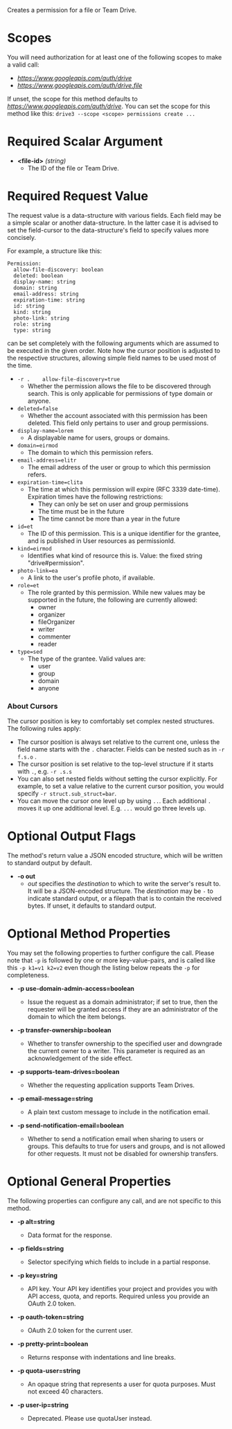 Creates a permission for a file or Team Drive.
# Scopes

You will need authorization for at least one of the following scopes to make a valid call:

* *https://www.googleapis.com/auth/drive*
* *https://www.googleapis.com/auth/drive.file*

If unset, the scope for this method defaults to *https://www.googleapis.com/auth/drive*.
You can set the scope for this method like this: `drive3 --scope <scope> permissions create ...`
# Required Scalar Argument
* **&lt;file-id&gt;** *(string)*
    - The ID of the file or Team Drive.
# Required Request Value

The request value is a data-structure with various fields. Each field may be a simple scalar or another data-structure.
In the latter case it is advised to set the field-cursor to the data-structure's field to specify values more concisely.

For example, a structure like this:
```
Permission:
  allow-file-discovery: boolean
  deleted: boolean
  display-name: string
  domain: string
  email-address: string
  expiration-time: string
  id: string
  kind: string
  photo-link: string
  role: string
  type: string

```

can be set completely with the following arguments which are assumed to be executed in the given order. Note how the cursor position is adjusted to the respective structures, allowing simple field names to be used most of the time.

* `-r .    allow-file-discovery=true`
    - Whether the permission allows the file to be discovered through search. This is only applicable for permissions of type domain or anyone.
* `deleted=false`
    - Whether the account associated with this permission has been deleted. This field only pertains to user and group permissions.
* `display-name=lorem`
    - A displayable name for users, groups or domains.
* `domain=eirmod`
    - The domain to which this permission refers.
* `email-address=elitr`
    - The email address of the user or group to which this permission refers.
* `expiration-time=clita`
    - The time at which this permission will expire (RFC 3339 date-time). Expiration times have the following restrictions:  
        - They can only be set on user and group permissions 
        - The time must be in the future 
        - The time cannot be more than a year in the future
* `id=et`
    - The ID of this permission. This is a unique identifier for the grantee, and is published in User resources as permissionId.
* `kind=eirmod`
    - Identifies what kind of resource this is. Value: the fixed string &#34;drive#permission&#34;.
* `photo-link=ea`
    - A link to the user&#39;s profile photo, if available.
* `role=et`
    - The role granted by this permission. While new values may be supported in the future, the following are currently allowed:  
        - owner 
        - organizer 
        - fileOrganizer 
        - writer 
        - commenter 
        - reader
* `type=sed`
    - The type of the grantee. Valid values are:  
        - user 
        - group 
        - domain 
        - anyone


### About Cursors

The cursor position is key to comfortably set complex nested structures. The following rules apply:

* The cursor position is always set relative to the current one, unless the field name starts with the `.` character. Fields can be nested such as in `-r f.s.o` .
* The cursor position is set relative to the top-level structure if it starts with `.`, e.g. `-r .s.s`
* You can also set nested fields without setting the cursor explicitly. For example, to set a value relative to the current cursor position, you would specify `-r struct.sub_struct=bar`.
* You can move the cursor one level up by using `..`. Each additional `.` moves it up one additional level. E.g. `...` would go three levels up.


# Optional Output Flags

The method's return value a JSON encoded structure, which will be written to standard output by default.

* **-o out**
    - *out* specifies the *destination* to which to write the server's result to.
      It will be a JSON-encoded structure.
      The *destination* may be `-` to indicate standard output, or a filepath that is to contain the received bytes.
      If unset, it defaults to standard output.
# Optional Method Properties

You may set the following properties to further configure the call. Please note that `-p` is followed by one 
or more key-value-pairs, and is called like this `-p k1=v1 k2=v2` even though the listing below repeats the
`-p` for completeness.

* **-p use-domain-admin-access=boolean**
    - Issue the request as a domain administrator; if set to true, then the requester will be granted access if they are an administrator of the domain to which the item belongs.

* **-p transfer-ownership=boolean**
    - Whether to transfer ownership to the specified user and downgrade the current owner to a writer. This parameter is required as an acknowledgement of the side effect.

* **-p supports-team-drives=boolean**
    - Whether the requesting application supports Team Drives.

* **-p email-message=string**
    - A plain text custom message to include in the notification email.

* **-p send-notification-email=boolean**
    - Whether to send a notification email when sharing to users or groups. This defaults to true for users and groups, and is not allowed for other requests. It must not be disabled for ownership transfers.

# Optional General Properties

The following properties can configure any call, and are not specific to this method.

* **-p alt=string**
    - Data format for the response.

* **-p fields=string**
    - Selector specifying which fields to include in a partial response.

* **-p key=string**
    - API key. Your API key identifies your project and provides you with API access, quota, and reports. Required unless you provide an OAuth 2.0 token.

* **-p oauth-token=string**
    - OAuth 2.0 token for the current user.

* **-p pretty-print=boolean**
    - Returns response with indentations and line breaks.

* **-p quota-user=string**
    - An opaque string that represents a user for quota purposes. Must not exceed 40 characters.

* **-p user-ip=string**
    - Deprecated. Please use quotaUser instead.
